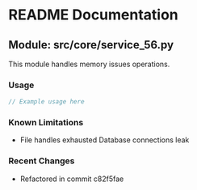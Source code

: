 # README Documentation

## Module: src/core/service_56.py

This module handles memory issues operations.

### Usage

```java
// Example usage here
```

### Known Limitations

- File handles exhausted Database connections leak

### Recent Changes

- Refactored in commit c82f5fae
